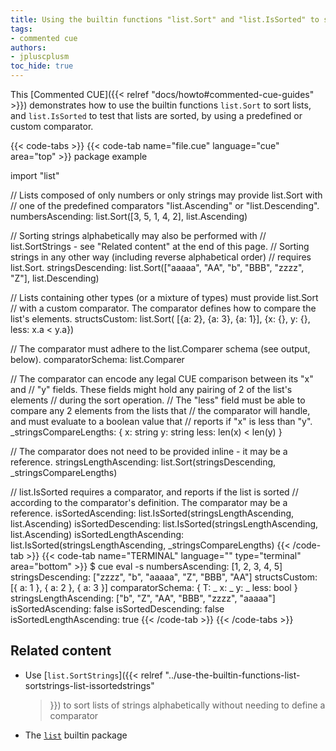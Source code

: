 ```yaml
---
title: Using the builtin functions "list.Sort" and "list.IsSorted" to sort and test lists
tags:
- commented cue
authors:
- jpluscplusm
toc_hide: true
---
```


This [Commented CUE]({{< relref "docs/howto#commented-cue-guides" >}})
demonstrates how to use the builtin functions `list.Sort` to sort lists, and
`list.IsSorted` to test that lists are sorted, by using a predefined or custom
comparator.

{{< code-tabs >}}
{{< code-tab name="file.cue" language="cue"  area="top" >}}
package example

import "list"

// Lists composed of only numbers or only strings may provide list.Sort with
// one of the predefined comparators "list.Ascending" or "list.Descending".
numbersAscending: list.Sort([3, 5, 1, 4, 2], list.Ascending)

// Sorting strings alphabetically may also be performed with
// list.SortStrings - see "Related content" at the end of this page.
// Sorting strings in any other way (including reverse alphabetical order)
// requires list.Sort.
stringsDescending: list.Sort(["aaaaa", "AA", "b", "BBB", "zzzz", "Z"], list.Descending)

// Lists containing other types (or a mixture of types) must provide list.Sort
// with a custom comparator. The comparator defines how to compare the list's elements.
structsCustom: list.Sort( [{a: 2}, {a: 3}, {a: 1}], {x: {}, y: {}, less: x.a < y.a})

// The comparator must adhere to the list.Comparer schema (see output, below).
comparatorSchema: list.Comparer

// The comparator can encode any legal CUE comparison between its "x" and
// "y" fields. These fields might hold any pairing of 2 of the list's elements
// during the sort operation.
// The "less" field must be able to compare any 2 elements from the lists that
// the comparator will handle, and must evaluate to a boolean value that
// reports if "x" is less than "y".
_stringsCompareLengths: {
	x:    string
	y:    string
	less: len(x) < len(y)
}

// The comparator does not need to be provided inline - it may be a reference.
stringsLengthAscending: list.Sort(stringsDescending, _stringsCompareLengths)

// list.IsSorted requires a comparator, and reports if the list is sorted
// according to the comparator's definition. The comparator may be a reference.
isSortedAscending:       list.IsSorted(stringsLengthAscending, list.Ascending)
isSortedDescending:      list.IsSorted(stringsLengthAscending, list.Ascending)
isSortedLengthAscending: list.IsSorted(stringsLengthAscending, _stringsCompareLengths)
{{< /code-tab >}}
{{< code-tab name="TERMINAL" language="" type="terminal" area="bottom" >}}
$ cue eval -s
numbersAscending: [1, 2, 3, 4, 5]
stringsDescending: ["zzzz", "b", "aaaaa", "Z", "BBB", "AA"]
structsCustom: [{
    a: 1
}, {
    a: 2
}, {
    a: 3
}]
comparatorSchema: {
    T:    _
    x:    _
    y:    _
    less: bool
}
stringsLengthAscending: ["b", "Z", "AA", "BBB", "zzzz", "aaaaa"]
isSortedAscending:       false
isSortedDescending:      false
isSortedLengthAscending: true
{{< /code-tab >}}
{{< /code-tabs >}}

## Related content

- Use [`list.SortStrings`]({{< relref
    "../use-the-builtin-functions-list-sortstrings-list-issortedstrings"
  >}}) to sort lists of strings alphabetically without needing to define a
  comparator
- The [`list`](https://pkg.go.dev/cuelang.org/go/pkg/list) builtin package
